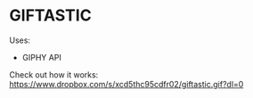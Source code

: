 # GIFTASTIC

Uses:
+ GIPHY API

Check out how it works:
https://www.dropbox.com/s/xcd5thc95cdfr02/giftastic.gif?dl=0

